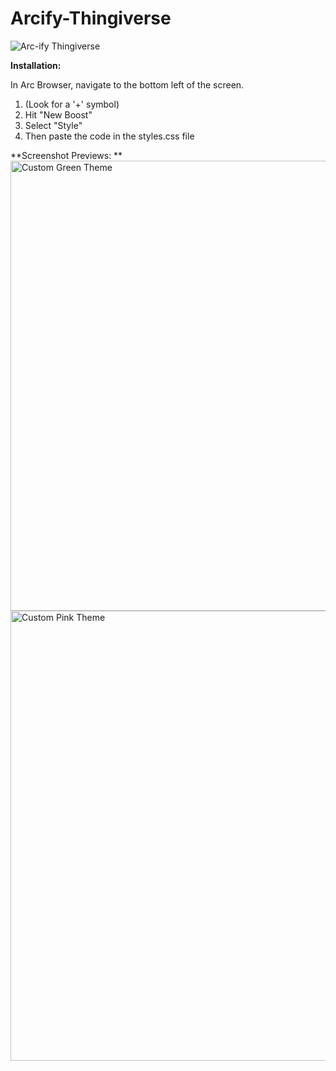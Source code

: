 # Arcify-Thingiverse
![Arc-ify Thingiverse](https://user-images.githubusercontent.com/73070356/235728721-10b40849-3896-4acc-a564-f489096611cb.png)

**Installation:**

  In Arc Browser, navigate to the bottom left of the screen. 
  1. (Look for a '+' symbol)
  2. Hit "New Boost"
  3. Select "Style"
  4. Then paste the code in the styles.css file








**Screenshot Previews: **
<img width="720" alt="Custom Green Theme" src="https://user-images.githubusercontent.com/73070356/235728937-0b45b6f2-b4e7-43f6-8938-26c79a4d8d2b.png">
<img width="720" alt="Custom Pink Theme" src="https://user-images.githubusercontent.com/73070356/235728934-4529746b-6114-444a-a379-b695f7d62375.png">
